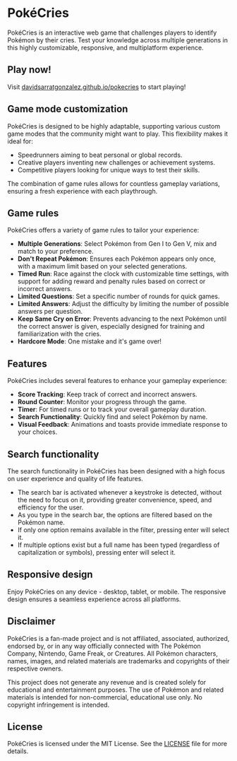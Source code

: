 # PokéCries

PokéCries is an interactive web game that challenges players to identify Pokémon by their cries. Test your knowledge across multiple generations in this highly customizable, responsive, and multiplatform experience.

## Play now!

Visit [davidsarratgonzalez.github.io/pokecries](https://davidsarratgonzalez.github.io/pokecries) to start playing!

## Game mode customization

PokéCries is designed to be highly adaptable, supporting various custom game modes that the community might want to play. This flexibility makes it ideal for:

- Speedrunners aiming to beat personal or global records.
- Creative players inventing new challenges or achievement systems.
- Competitive players looking for unique ways to test their skills.

The combination of game rules allows for countless gameplay variations, ensuring a fresh experience with each playthrough.

## Game rules

PokéCries offers a variety of game rules to tailor your experience:

- **Multiple Generations**: Select Pokémon from Gen I to Gen V, mix and match to your preference.
- **Don't Repeat Pokémon**: Ensures each Pokémon appears only once, with a maximum limit based on your selected generations.
- **Timed Run**: Race against the clock with customizable time settings, with support for adding reward and penalty rules based on correct or incorrect answers.
- **Limited Questions**: Set a specific number of rounds for quick games.
- **Limited Answers**: Adjust the difficulty by limiting the number of possible answers per question.
- **Keep Same Cry on Error**: Prevents advancing to the next Pokémon until the correct answer is given, especially designed for training and familiarization with the cries.
- **Hardcore Mode**: One mistake and it's game over!

## Features

PokéCries includes several features to enhance your gameplay experience:

- **Score Tracking**: Keep track of correct and incorrect answers.
- **Round Counter**: Monitor your progress through the game.
- **Timer**: For timed runs or to track your overall gameplay duration.
- **Search Functionality**: Quickly find and select Pokémon by name.
- **Visual Feedback**: Animations and toasts provide immediate response to your choices.

## Search functionality

The search functionality in PokéCries has been designed with a high focus on user experience and quality of life features.

- The search bar is activated whenever a keystroke is detected, without the need to focus on it, providing greater convenience, speed, and efficiency for the user.
- As you type in the search bar, the options are filtered based on the Pokémon name.
- If only one option remains available in the filter, pressing enter will select it.
- If multiple options exist but a full name has been typed (regardless of capitalization or symbols), pressing enter will select it.

## Responsive design

Enjoy PokéCries on any device - desktop, tablet, or mobile. The responsive design ensures a seamless experience across all platforms.

## Disclaimer

PokéCries is a fan-made project and is not affiliated, associated, authorized, endorsed by, or in any way officially connected with The Pokémon Company, Nintendo, Game Freak, or Creatures. All Pokémon characters, names, images, and related materials are trademarks and copyrights of their respective owners.

This project does not generate any revenue and is created solely for educational and entertainment purposes. The use of Pokémon and related materials is intended for non-commercial, educational use only. No copyright infringement is intended.

## License

PokéCries is licensed under the MIT License. See the [LICENSE](LICENSE) file for more details.
